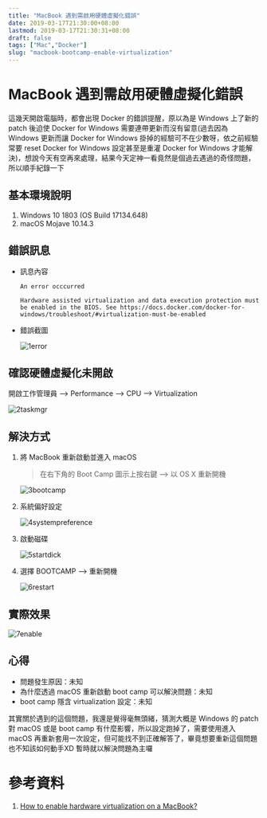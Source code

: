 ```yaml
---
title: "MacBook 遇到需啟用硬體虛擬化錯誤"
date: 2019-03-17T21:30:00+08:00
lastmod: 2019-03-17T21:30:31+08:00
draft: false
tags: ["Mac","Docker"]
slug: "macbook-bootcamp-enable-virtualization"
---
```

# MacBook 遇到需啟用硬體虛擬化錯誤
這幾天開啟電腦時，都會出現 Docker 的錯誤提醒，原以為是 Windows 上了新的 patch 後迫使 Docker for Windows 需要連帶更新而沒有留意(過去因為 Windows 更新而讓 Docker for Windows 掛掉的經驗可不在少數呀，依之前經驗常要 reset Docker for Windows 設定甚至是重灌 Docker for Windows 才能解決)，想說今天有空再來處理，結果今天定神一看竟然是個過去遇過的奇怪問題，所以順手紀錄一下

## 基本環境說明
1. Windows 10 1803 (OS Build 17134.648)
2. macOS Mojave 10.14.3

## 錯誤訊息
- 訊息內容

    ```
    An error occcurred

    Hardware assisted virtualization and data execution protection must be enabled in the BIOS. See https://docs.docker.com/docker-for-windows/troubleshoot/#virtualization-must-be-enabled
    ```

- 錯誤截圖

    ![1error](https://user-images.githubusercontent.com/3851540/54493388-6f75c300-490a-11e9-8e37-485e1055123c.png)

## 確認硬體虛擬化未開啟

開啟工作管理員 --> Performance --> CPU --> Virtualization

![2taskmgr](https://user-images.githubusercontent.com/3851540/54493389-6f75c300-490a-11e9-947f-afff4535ab4b.png)

## 解決方式
1. 將 MacBook 重新啟動並進入 macOS

    > 在右下角的 Boot Camp 圖示上按右鍵 --> 以 OS X 重新開機

    ![3bootcamp](https://user-images.githubusercontent.com/3851540/54493390-6f75c300-490a-11e9-96b3-fee03c920adf.png)

2. 系統偏好設定

    ![4systempreference](https://user-images.githubusercontent.com/3851540/54493391-700e5980-490a-11e9-8c78-8dd426ab1765.png)
3. 啟動磁碟

    ![5startdick](https://user-images.githubusercontent.com/3851540/54493392-700e5980-490a-11e9-809c-e8ea00be883f.png)
4. 選擇 BOOTCAMP --> 重新開機

    ![6restart](https://user-images.githubusercontent.com/3851540/54493393-700e5980-490a-11e9-8776-08512fa4299f.png)

## 實際效果

![7enable](https://user-images.githubusercontent.com/3851540/54493394-70a6f000-490a-11e9-9d39-bfe68b1051d4.png)

## 心得
- 問題發生原因：未知
- 為什麼透過 macOS 重新啟動 boot camp 可以解決問題：未知
- boot camp 隱含 virtualization 設定：未知

其實關於遇到的這個問題，我還是覺得毫無頭緒，猜測大概是 Windows 的 patch 對 macOS 或是 boot camp 有什麼影響，所以設定跑掉了，需要使用進入 macOS 再重新套用一次設定，但可能找不到正確解答了，畢竟想要重新這個問題也不知該如何動手XD   暫時就以解決問題為主囉


# 參考資料
1. [How to enable hardware virtualization on a MacBook?](https://superuser.com/a/717460)